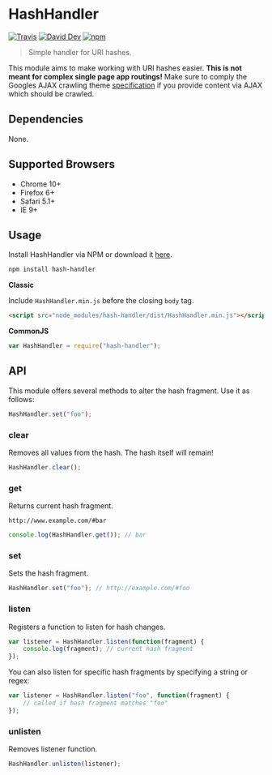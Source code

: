 # HashHandler

[![Travis](https://img.shields.io/travis/lgraubner/hash-handler.svg)](https://travis-ci.org/lgraubner/hash-handler) [![David Dev](https://img.shields.io/david/dev/lgraubner/hash-handler.svg)](https://david-dm.org/lgraubner/hash-handler#info=devDependencies) [![npm](https://img.shields.io/npm/v/hash-handler.svg)](https://www.npmjs.com/package/hash-handler)

> Simple handler for URI hashes.

This module aims to make working with URI hashes easier. **This is not meant for complex single page app routings!** Make sure to comply the Googles AJAX crawling theme  [specification](https://developers.google.com/webmasters/ajax-crawling/docs/specification) if you provide content via AJAX which should be crawled.

## Dependencies

None.

## Supported Browsers

* Chrome 10+
* Firefox 6+
* Safari 5.1+
* IE 9+

## Usage

Install HashHandler via NPM or download it [here](https://raw.githubusercontent.com/lgraubner/hash-handler/master/dist/HashHandler.min.js).

```Bash
npm install hash-handler
```

**Classic**

Include `HashHandler.min.js` before the closing `body` tag.

```HTML
<script src="node_modules/hash-handler/dist/HashHandler.min.js"></script>
```

**CommonJS**

```JavaScript
var HashHandler = require("hash-handler");
```

## API

This module offers several methods to alter the hash fragment. Use it as follows:

```JavaScript
HashHandler.set("foo");
```

### clear

Removes all values from the hash. The hash itself will remain!

```JavaScript
HashHandler.clear();
```

### get

Returns current hash fragment.

```
http://www.example.com/#bar
```

```JavaScript
console.log(HashHandler.get()); // bar
```

### set

Sets the hash fragment.

```JavaScript
HashHandler.set("foo"); // http://example.com/#foo
```

### listen

Registers a function to listen for hash changes.

```JavaScript
var listener = HashHandler.listen(function(fragment) {
    console.log(fragment); // current hash fragment
});
```

You can also listen for specific hash fragments by specifying a string or regex:

```JavaScript
var listener = HashHandler.listen("foo", function(fragment) {
    // called if hash fragment matches "foo"
});
```

### unlisten

Removes listener function.

```JavaScript
HashHandler.unlisten(listener);
```
